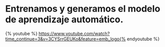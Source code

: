 # Entrenamos y generamos el modelo de aprendizaje automático.

{% youtube %} https://www.youtube.com/watch?time_continue=3&v=3CYSrrGEUKo&feature=emb_logo{% endyoutube %}